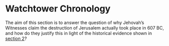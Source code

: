 # Watchtower Chronology

The aim of this section is to answer the question of why Jehovah’s Witnesses claim the destruction of Jerusalem actually
took place in 607 BC, and how do they justify this in light of the historical evidence shown in
[section 2](../standard/standard.md)?
